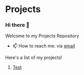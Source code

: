 # Projects

### Hi there 👋
Welcome to my Projects Repository

- 📫 How to reach me: via [email](mailto:zafeerabbasi57@yahoo.com)

Here's a list of my projects!
1. [Test](https://github.com/ZafeerAbbasi/My-Projects/tree/main/Bytronic%20Industrial%20Control%20Technology%20Unit%20ICT3%20(LabVIEW))

